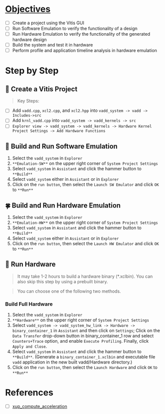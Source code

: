 # [Objectives](https://xilinx.github.io/xup_compute_acceleration/Vitis_intro-1.html)

- [ ] Create a project using the Vitis GUI
- [ ] Run Software Emulation to verify the functionality of a design
- [ ] Run Hardware Emulation to verify the functionality of the generated hardware design
- [ ] Build the system and test it in hardware
- [ ] Perform profile and application timeline analysis in hardware emulation

# Step by Step

## 🌴 Create a Vitis Project
> Key Steps:
- [ ] Add `vadd.cpp`, `xcl2.cpp`, and `xcl2.hpp` into `vadd_system -> vadd -> Includes->src`
- [ ] Add `krnl_vadd.cpp` into `vadd_system -> vadd_kernels -> src`
- [ ] `Explorer view -> vadd_system -> vadd_kernels -> Hardware Kernel Project Settings -> Add Hardware Functions`

## 🌳 Build and Run Software Emulation

1. Select the `vadd_system` in `Explorer`
2. `**Emulation-SW**` on the upper right corner of `System Project Settings`
3. Select `vadd_system` in `Assistant` and click the hammer button to `**Build**`
4. Select `vadd_system` either in `Assistant` or in `Explorer`
5. Click on the `run button`, then select the `Launch SW Emulator` and click `OK` to `**Run**`


## 🍀 Build and Run Hardware Emulation

1. Select the `vadd_system` in `Explorer`
2. `**Emulation-HW**` on the upper right corner of `System Project Settings`
3. Select `vadd_system` in `Assistant` and click the hammer button to `**Build**`
4. Select `vadd_system` either in `Assistant` or in `Explorer`
5. Click on the `run button`, then select the `Launch HW Emulator` and click `OK` to `**Run**`

## 🌾 Run Hardware

> It may take 1-2 hours to build a hardware binary (*.xclbin). You can also skip this step by using a prebuilt binary.

> You can choose one of the following two methods.

### Build Full Hardware

1. Select the `vadd_system` in `Explorer`
2. `**Hardware**` on the upper right corner of `System Project Settings`
3. Select `vadd_system -> vadd_system_hw_link -> Hardware -> binary_container_1` in `Assistant` and then click on `Settings`; Click on the `Data Transfer` drop-down button in binary_container_1 row and select `Counters+Trace` option, and enable `Execute Profiling`.  Finally, click `Apply and Close`.
4. Select `vadd_system` in `Assistant` and click the hammer button to `**Build**`. (Generate a `binary_container_1.xclbin` and executable file `vadd` application in the new built vadd/Hardware directory.)
5. Click on the `run button`, then select the `Launch Hardware` and click `OK` to `**Run**`










# References

- [ ] [xup_compute_acceleration](https://github.com/Xilinx/xup_compute_acceleration)



